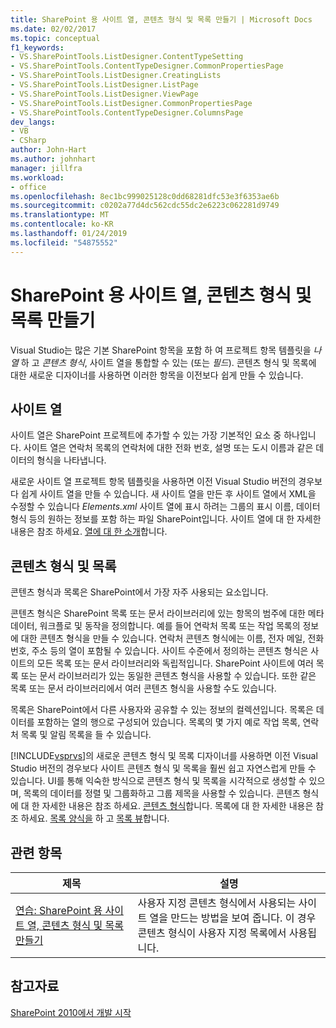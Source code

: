 ```yaml
---
title: SharePoint 용 사이트 열, 콘텐츠 형식 및 목록 만들기 | Microsoft Docs
ms.date: 02/02/2017
ms.topic: conceptual
f1_keywords:
- VS.SharePointTools.ListDesigner.ContentTypeSetting
- VS.SharePointTools.ContentTypeDesigner.CommonPropertiesPage
- VS.SharePointTools.ListDesigner.CreatingLists
- VS.SharePointTools.ListDesigner.ListPage
- VS.SharePointTools.ListDesigner.ViewPage
- VS.SharePointTools.ListDesigner.CommonPropertiesPage
- VS.SharePointTools.ContentTypeDesigner.ColumnsPage
dev_langs:
- VB
- CSharp
author: John-Hart
ms.author: johnhart
manager: jillfra
ms.workload:
- office
ms.openlocfilehash: 8ec1bc999025128c0dd68281dfc53e3f6353ae6b
ms.sourcegitcommit: c0202a77d4dc562cdc55dc2e6223c062281d9749
ms.translationtype: MT
ms.contentlocale: ko-KR
ms.lasthandoff: 01/24/2019
ms.locfileid: "54875552"
---
```

# <a name="create-site-columns-content-types-and-lists-for-sharepoint"></a>SharePoint 용 사이트 열, 콘텐츠 형식 및 목록 만들기
  Visual Studio는 많은 기본 SharePoint 항목을 포함 하 여 프로젝트 항목 템플릿을 *나열* 하 고 *콘텐츠 형식*, 사이트 열을 통합할 수 있는 (또는  *필드*). 콘텐츠 형식 및 목록에 대한 새로운 디자이너를 사용하면 이러한 항목을 이전보다 쉽게 만들 수 있습니다.  
  
## <a name="site-columns"></a>사이트 열
 사이트 열은 SharePoint 프로젝트에 추가할 수 있는 가장 기본적인 요소 중 하나입니다. 사이트 열은 연락처 목록의 연락처에 대한 전화 번호, 설명 또는 도시 이름과 같은 데이터의 형식을 나타냅니다.  
  
 새로운 사이트 열 프로젝트 항목 템플릿을 사용하면 이전 Visual Studio 버전의 경우보다 쉽게 사이트 열을 만들 수 있습니다. 새 사이트 열을 만든 후 사이트 열에서 XML을 수정할 수 있습니다 *Elements.xml* 사이트 열에 표시 하려는 그룹의 표시 이름, 데이터 형식 등의 원하는 정보를 포함 하는 파일 SharePoint입니다. 사이트 열에 대 한 자세한 내용은 참조 하세요. [열에 대 한 소개](http://go.microsoft.com/fwlink/?LinkId=224996)합니다.  
  
## <a name="content-types-and-lists"></a>콘텐츠 형식 및 목록
 콘텐츠 형식과 목록은 SharePoint에서 가장 자주 사용되는 요소입니다.  
  
 콘텐츠 형식은 SharePoint 목록 또는 문서 라이브러리에 있는 항목의 범주에 대한 메타데이터, 워크플로 및 동작을 정의합니다. 예를 들어 연락처 목록 또는 작업 목록의 정보에 대한 콘텐츠 형식을 만들 수 있습니다. 연락처 콘텐츠 형식에는 이름, 전자 메일, 전화 번호, 주소 등의 열이 포함될 수 있습니다. 사이트 수준에서 정의하는 콘텐츠 형식은 사이트의 모든 목록 또는 문서 라이브러리와 독립적입니다. SharePoint 사이트에 여러 목록 또는 문서 라이브러리가 있는 동일한 콘텐츠 형식을 사용할 수 있습니다. 또한 같은 목록 또는 문서 라이브러리에서 여러 콘텐츠 형식을 사용할 수도 있습니다.  
  
 목록은 SharePoint에서 다른 사용자와 공유할 수 있는 정보의 컬렉션입니다. 목록은 데이터를 포함하는 열의 행으로 구성되어 있습니다. 목록의 몇 가지 예로 작업 목록, 연락처 목록 및 알림 목록을 들 수 있습니다.  
  
 [!INCLUDE[vsprvs](../sharepoint/includes/vsprvs-md.md)]의 새로운 콘텐츠 형식 및 목록 디자이너를 사용하면 이전 Visual Studio 버전의 경우보다 사이트 콘텐츠 형식 및 목록을 훨씬 쉽고 자연스럽게 만들 수 있습니다. UI를 통해 익숙한 방식으로 콘텐츠 형식 및 목록을 시각적으로 생성할 수 있으며, 목록의 데이터를 정렬 및 그룹화하고 그룹 제목을 사용할 수 있습니다. 콘텐츠 형식에 대 한 자세한 내용은 참조 하세요. [콘텐츠 형식](http://go.microsoft.com/fwlink/?LinkId=224997)합니다. 목록에 대 한 자세한 내용은 참조 하세요. [목록 양식을](http://go.microsoft.com/fwlink/?LinkId=224998) 하 고 [목록 뷰](http://go.microsoft.com/fwlink/?LinkId=224999)합니다.  
  
## <a name="related-topics"></a>관련 항목
  
|제목|설명|  
|-----------|-----------------|  
|[연습: SharePoint 용 사이트 열, 콘텐츠 형식 및 목록 만들기](../sharepoint/walkthrough-create-a-site-column-content-type-and-list-for-sharepoint.md)|사용자 지정 콘텐츠 형식에서 사용되는 사이트 열을 만드는 방법을 보여 줍니다. 이 경우 콘텐츠 형식이 사용자 지정 목록에서 사용됩니다.|  
  
## <a name="see-also"></a>참고자료
 [SharePoint 2010에서 개발 시작](http://go.microsoft.com/fwlink/?LinkId=225000)  

